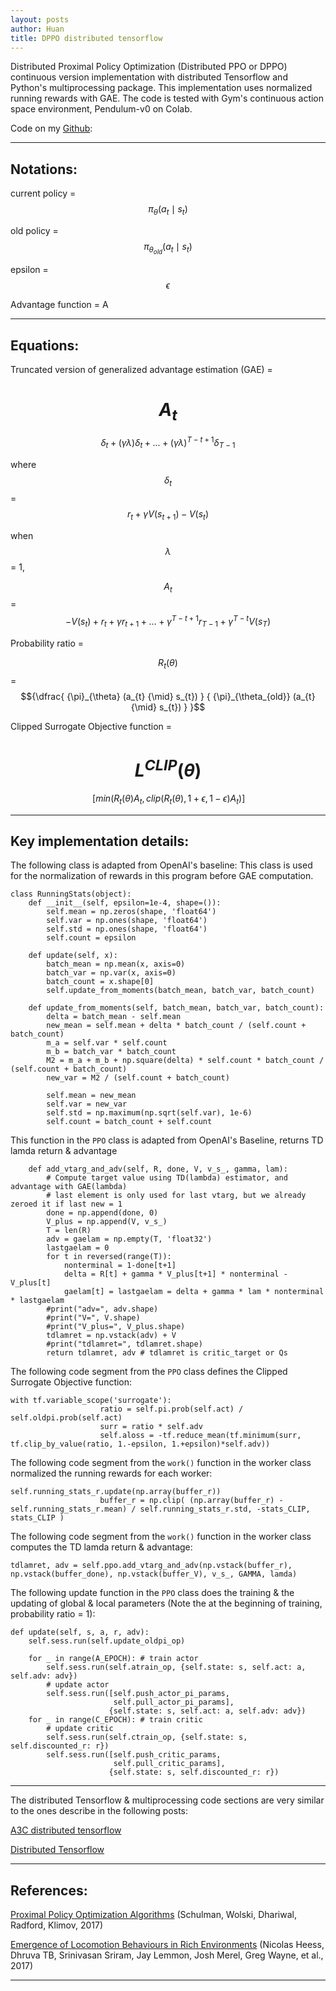 ```yaml
---
layout: posts
author: Huan
title: DPPO distributed tensorflow
---
```


Distributed Proximal Policy Optimization (Distributed PPO or DPPO) continuous
version implementation with distributed Tensorflow and Python's multiprocessing
package. This implementation uses normalized running rewards with GAE. The code
is tested with Gym's continuous action space environment, Pendulum-v0 on Colab.

Code on my [Github](https://github.com/ChuaCheowHuan/reinforcement_learning/blob/master/DPPO/DPPO_cont_GAE_dist_GPU.ipynb):

---

## Notations:

current policy =
$${\pi}_{\theta}
(a_{t}
  {\mid} s_{t})$$

old policy =
$${\pi}_{\theta_{old}}
(a_{t}
  {\mid} s_{t})$$

epsilon =
$${\epsilon}$$

Advantage function = A

---

## Equations:

Truncated version of generalized advantage estimation (GAE) =

$$
A_{t}
$$
=
$$
{\delta}_{t}
+
({\gamma}
{\lambda})
{\delta}_{t}
+
...
+
({\gamma}
{\lambda})
^{T-t+1}
{\delta}_{T-1}
$$

where
$${\delta}_{t}$$ =
$$
{r}_{t} +
{\gamma}
V(s_{t+1}) -
V(s_{t})
$$

when $${\lambda}$$ = 1,

$$A_{t}$$ =
$$
-V(s_{t}) +
r_{t} +
{\gamma}r_{t+1} +
... +
{\gamma}^{T-t+1}
r_{T-1} +
{\gamma}^{T-t}
V(s_{T})
$$

Probability ratio =

$$R_{t}({\theta})$$ = $${\dfrac{ {\pi}_{\theta} (a_{t} {\mid} s_{t}) } { {\pi}_{\theta_{old}} (a_{t} {\mid} s_{t}) } }$$

Clipped Surrogate Objective function =

$$
L^{CLIP}
({\theta})
$$
=
$$
\mathop{\mathbb{E_{t}}}
\lbrack
min(
  R_{t}({\theta})
  A_{t}
  ,
  clip
  (
    R_{t}({\theta}),
    1+{\epsilon},
    1-{\epsilon}
    )
    A_{t}
  )
\rbrack
$$

---

## Key implementation details:

The following class is adapted from OpenAI's baseline:
This class is used for the normalization of rewards in this program before GAE
computation.

```
class RunningStats(object):
    def __init__(self, epsilon=1e-4, shape=()):
        self.mean = np.zeros(shape, 'float64')
        self.var = np.ones(shape, 'float64')
        self.std = np.ones(shape, 'float64')
        self.count = epsilon

    def update(self, x):
        batch_mean = np.mean(x, axis=0)
        batch_var = np.var(x, axis=0)
        batch_count = x.shape[0]
        self.update_from_moments(batch_mean, batch_var, batch_count)

    def update_from_moments(self, batch_mean, batch_var, batch_count):
        delta = batch_mean - self.mean
        new_mean = self.mean + delta * batch_count / (self.count + batch_count)
        m_a = self.var * self.count
        m_b = batch_var * batch_count
        M2 = m_a + m_b + np.square(delta) * self.count * batch_count / (self.count + batch_count)
        new_var = M2 / (self.count + batch_count)

        self.mean = new_mean
        self.var = new_var
        self.std = np.maximum(np.sqrt(self.var), 1e-6)
        self.count = batch_count + self.count
```

This function in the ```PPO``` class is adapted from OpenAI's Baseline,
returns TD lamda return & advantage

```
    def add_vtarg_and_adv(self, R, done, V, v_s_, gamma, lam):
        # Compute target value using TD(lambda) estimator, and advantage with GAE(lambda)
        # last element is only used for last vtarg, but we already zeroed it if last new = 1
        done = np.append(done, 0)
        V_plus = np.append(V, v_s_)
        T = len(R)
        adv = gaelam = np.empty(T, 'float32')
        lastgaelam = 0
        for t in reversed(range(T)):
            nonterminal = 1-done[t+1]        
            delta = R[t] + gamma * V_plus[t+1] * nonterminal - V_plus[t]
            gaelam[t] = lastgaelam = delta + gamma * lam * nonterminal * lastgaelam   
        #print("adv=", adv.shape)
        #print("V=", V.shape)
        #print("V_plus=", V_plus.shape)
        tdlamret = np.vstack(adv) + V
        #print("tdlamret=", tdlamret.shape)
        return tdlamret, adv # tdlamret is critic_target or Qs      
```

The following code segment from the ```PPO``` class defines the Clipped Surrogate
Objective function:

```
with tf.variable_scope('surrogate'):
                    ratio = self.pi.prob(self.act) / self.oldpi.prob(self.act)
                    surr = ratio * self.adv
                    self.aloss = -tf.reduce_mean(tf.minimum(surr, tf.clip_by_value(ratio, 1.-epsilon, 1.+epsilon)*self.adv))
```

The following code segment from the ```work()``` function in the worker class
normalized the running rewards for each worker:

```
self.running_stats_r.update(np.array(buffer_r))
                    buffer_r = np.clip( (np.array(buffer_r) - self.running_stats_r.mean) / self.running_stats_r.std, -stats_CLIP, stats_CLIP )
```

The following code segment from the ```work()``` function in the worker class computes
 the TD lamda return & advantage:

```
tdlamret, adv = self.ppo.add_vtarg_and_adv(np.vstack(buffer_r), np.vstack(buffer_done), np.vstack(buffer_V), v_s_, GAMMA, lamda)

```

The following update function in the ```PPO``` class does the training & the
updating of global & local parameters (Note the at the beginning of training,
  probability ratio = 1):

```
def update(self, s, a, r, adv):    
    self.sess.run(self.update_oldpi_op)

    for _ in range(A_EPOCH): # train actor
        self.sess.run(self.atrain_op, {self.state: s, self.act: a, self.adv: adv})
        # update actor
        self.sess.run([self.push_actor_pi_params,
                       self.pull_actor_pi_params],
                      {self.state: s, self.act: a, self.adv: adv})
    for _ in range(C_EPOCH): # train critic
        # update critic
        self.sess.run(self.ctrain_op, {self.state: s, self.discounted_r: r})
        self.sess.run([self.push_critic_params,
                       self.pull_critic_params],
                      {self.state: s, self.discounted_r: r})   
```

---

The distributed Tensorflow & multiprocessing code sections are very similar to
the ones describe in the following posts:

[A3C distributed tensorflow](https://chuacheowhuan.github.io/A3C_dist_tf/)

[Distributed Tensorflow](https://chuacheowhuan.github.io/dist_tf/)

---

## References:

[Proximal Policy Optimization Algorithms](https://arxiv.org/pdf/1707.06347.pdf)
(Schulman, Wolski, Dhariwal, Radford, Klimov, 2017)

[Emergence of Locomotion Behaviours in Rich Environments](https://arxiv.org/pdf/1707.02286.pdf)
(Nicolas Heess, Dhruva TB, Srinivasan Sriram, Jay Lemmon, Josh Merel, Greg Wayne, et al., 2017)

---

<br>
